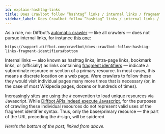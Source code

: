 ```yaml
---
id: explain-hashtag-links
title: Does Crawlbot follow “hashtag” links / internal links / fragment identifiers?
sidebar_label: Does Crawlbot follow “hashtag” links / internal links / fragment identifiers?
---
```


<div class="entry-content">
		<p>As a rule, no: Diffbot’s <a href="http://www.diffbot.com/products/crawlbot">automatic crawler</a> — like all crawlers — does not pursue internal links, for instance <a href="#bottom">this one</a>:</p>
<p><code>https://support.diffbot.com/crawlbot/does-crawlbot-follow-hashtag-links-fragment-identifiers#bottom</code></p>
<p>Internal links — also known as hashtag links, intra-page links, bookmark links, or (officially) as links containing <a title="Wikipedia: fragment identifier" href="https://en.wikipedia.org/wiki/Fragment_identifier" target="_blank">fragment identifiers</a> — indicate a subordinate resource or section of a primary resource. In most cases, this means a discrete location on a web page. Were crawlers to follow these they would visit individual pages many more times that is necessary (or, in the case of most Wikipedia pages, dozens or hundreds of times).</p>
<p>Increasingly sites are using the <code>#</code> convention to load unique resources via Javascript. While <a title="Do Diffbot APIs execute Javascript?" href="explain-apis-javascript-support" target="_blank">Diffbot APIs indeed execute Javascript</a>, for the purposes of crawling these individual resources do not represent valid uses of the fragment identifier syntax. Thus, only the base/primary resource — the part of the URL preceding the <code>#</code>-sign, will be spidered.</p>
<p><a name="bottom"></a><em>Here’s the bottom of the post, linked from above.</em></p>
			</div>
